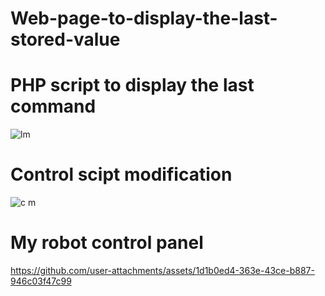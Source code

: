# Web-page-to-display-the-last-stored-value

# PHP script to display the last command

![lm](https://github.com/user-attachments/assets/7a6e62b1-8255-4d4c-a2d9-e051e302249b)

# Control scipt modification

![c m](https://github.com/user-attachments/assets/069e3586-965b-4caf-9b55-670b35df9e67)

# My robot control panel

https://github.com/user-attachments/assets/1d1b0ed4-363e-43ce-b887-946c03f47c99

